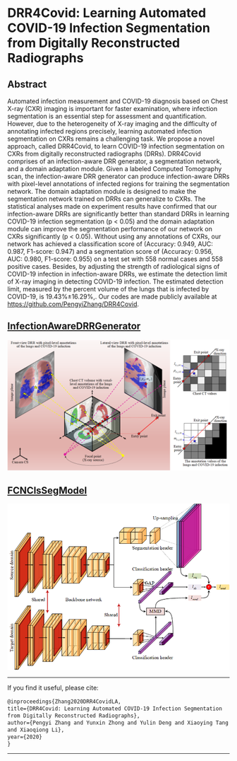 # DRR4Covid: Learning Automated COVID-19 Infection Segmentation from Digitally Reconstructed Radiographs

## Abstract

Automated infection measurement and COVID-19 diagnosis based on Chest X-ray (CXR) imaging is important for faster examination, where infection segmentation is an essential step for assessment and quantification. However, due to the heterogeneity of X-ray imaging and the difficulty of annotating infected regions precisely, learning automated infection segmentation on CXRs remains a challenging task. We propose a novel approach, called DRR4Covid, to learn COVID-19 infection segmentation on CXRs from digitally reconstructed radiographs (DRRs). DRR4Covid comprises of an infection-aware DRR generator, a segmentation network, and a domain adaptation module. Given a labeled Computed Tomography scan, the infection-aware DRR generator can produce infection-aware DRRs with pixel-level annotations of infected regions for training the segmentation network. The domain adaptation module is designed to make the segmentation network trained on DRRs can generalize to CXRs. The statistical analyses made on experiment results have confirmed that our infection-aware DRRs are significantly better than standard DRRs in learning COVID-19 infection segmentation (p < 0.05) and the domain adaptation module can improve the segmentation performance of our network on CXRs significantly (p < 0.05). Without using any annotations of CXRs, our network has achieved a classification score of (Accuracy: 0.949, AUC: 0.987, F1-score: 0.947) and a segmentation score of (Accuracy: 0.956, AUC: 0.980, F1-score: 0.955) on a test set with 558 normal cases and 558 positive cases. Besides, by adjusting the strength of radiological signs of COVID-19 infection in infection-aware DRRs, we estimate the detection limit of X-ray imaging in detecting COVID-19 infection. The estimated detection limit, measured by the percent volume of the lungs that is infected by COVID-19, is 19.43%±16.29%,. Our codes are made publicly available at https://github.com/PengyiZhang/DRR4Covid.


## [InfectionAwareDRRGenerator](/InfectionAwareDRRGenerator)

![](/figs/figuresv2.0_infection_aware.png)


## [FCNClsSegModel](/FCNClsSegModel)

![](/figs/figuresv2.0_fcn.png)



-------------

If you find it useful, please cite:

    @inproceedings{Zhang2020DRR4CovidLA,
    title={DRR4Covid: Learning Automated COVID-19 Infection Segmentation from Digitally Reconstructed Radiographs},
    author={Pengyi Zhang and Yunxin Zhong and Yulin Deng and Xiaoying Tang and Xiaoqiong Li},
    year={2020}
    }

-------------

